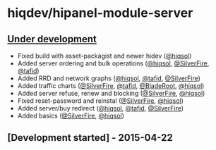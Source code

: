 # hiqdev/hipanel-module-server

## [Under development]

- Fixed build with asset-packagist and newer hidev ([@hiqsol])
- Added server ordering and bulk operations ([@hiqsol], [@SilverFire], [@tafid])
- Added RRD and network graphs ([@hiqsol], [@tafid], [@SilverFire])
- Added traffic charts ([@SilverFire], [@tafid], [@BladeRoot], [@hiqsol])
- Added server refuse, renew and blocking ([@SilverFire], [@hiqsol])
- Fixed reset-password and reinstal ([@SilverFire], [@hiqsol])
- Added server/buy redirect ([@hiqsol], [@tafid], [@SilverFire])
- Added basics ([@SilverFire], [@hiqsol])

## [Development started] - 2015-04-22

[@hiqsol]: https://github.com/hiqsol
[sol@hiqdev.com]: https://github.com/hiqsol
[@SilverFire]: https://github.com/SilverFire
[d.naumenko.a@gmail.com]: https://github.com/SilverFire
[@tafid]: https://github.com/tafid
[andreyklochok@gmail.com]: https://github.com/tafid
[@BladeRoot]: https://github.com/BladeRoot
[bladeroot@gmail.com]: https://github.com/BladeRoot
[Under development]: https://github.com/hiqdev/hipanel-module-server/releases
[Under]: https://github.com/hiqdev/hipanel-module-server/releases/tag/Under
